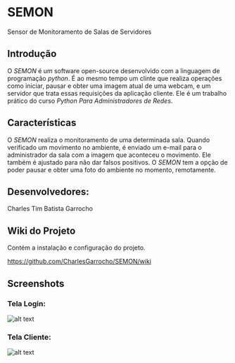 SEMON
======
Sensor de Monitoramento de Salas de Servidores

## Introdução #
O _SEMON_ é um software open-source desenvolvido com a linguagem de programação _python_. É ao mesmo tempo um clinte que realiza operações como iniciar, pausar e obter uma imagem atual de uma webcam, e um servidor que trata essas requisições da aplicação cliente. Ele é um trabalho prático do curso _Python Para Administradores de Redes_.

## Características #
O _SEMON_ realiza o monitoramento de uma determinada sala. Quando verificado um movimento no ambiente, é enviado um e-mail para o administrador da sala com a imagem que aconteceu o movimento. Ele também é ajustado para não dar falsos positivos. O _SEMON_ tem a opção de poder pausar e obter uma foto do ambiente no momento, remotamente.

## Desenvolvedores: #
Charles Tim Batista Garrocho

## Wiki do Projeto #
Contém a instalação e configuração do projeto.

https://github.com/CharlesGarrocho/SEMON/wiki

## Screenshots #
### Tela Login:

![alt text](https://raw.github.com/CharlesGarrocho/SEMON/master/samples/login.png "Tela Login")

### Tela Cliente:

![alt text](https://raw.github.com/CharlesGarrocho/SEMON/master/samples/cliente.png "Tela Cliente")
